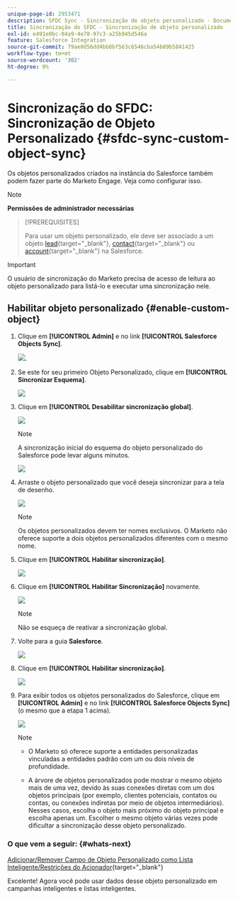 ```yaml
---
unique-page-id: 2953471
description: SFDC Sync - Sincronização de objeto personalizado - Documentação do Marketo - Documentação do produto
title: Sincronização do SFDC - Sincronização de objeto personalizado
exl-id: e491e0bc-04a9-4e78-97c3-a25b945d546a
feature: Salesforce Integration
source-git-commit: 79ae0d56dd4bb8bf563c6546cba54b89b5841425
workflow-type: tm+mt
source-wordcount: '302'
ht-degree: 0%

---
```


# Sincronização do SFDC: Sincronização de Objeto Personalizado {#sfdc-sync-custom-object-sync}

Os objetos personalizados criados na instância do Salesforce também podem fazer parte do Marketo Engage. Veja como configurar isso.

>[!NOTE]
>
>**Permissões de administrador necessárias**

>[!PREREQUISITES]
>
>Para usar um objeto personalizado, ele deve ser associado a um objeto [lead](/help/marketo/product-docs/crm-sync/salesforce-sync/sfdc-sync-details/sfdc-sync-field-sync.md){target="_blank"}, [contact](/help/marketo/product-docs/crm-sync/salesforce-sync/sfdc-sync-details/sfdc-sync-contact-sync.md){target="_blank"} ou [account](/help/marketo/product-docs/crm-sync/salesforce-sync/sfdc-sync-details/sfdc-sync-account-sync.md){target="_blank"} na Salesforce.

>[!IMPORTANT]
>
>O usuário de sincronização do Marketo precisa de acesso de leitura ao objeto personalizado para listá-lo e executar uma sincronização nele.

## Habilitar objeto personalizado  {#enable-custom-object}

1. Clique em **[!UICONTROL Admin]** e no link **[!UICONTROL Salesforce Objects Sync]**.

   ![](assets/image2015-11-19-10-3a28-3a5.png).

1. Se este for seu primeiro Objeto Personalizado, clique em **[!UICONTROL Sincronizar Esquema]**.

   ![](assets/rtaimage-2.png)

1. Clique em **[!UICONTROL Desabilitar sincronização global]**.

   ![](assets/image2015-4-22-10-3a45-3a0.png)

   >[!NOTE]
   >
   >A sincronização inicial do esquema do objeto personalizado do Salesforce pode levar alguns minutos.

   ![](assets/image2015-4-22-10-3a45-3a18.png)

1. Arraste o objeto personalizado que você deseja sincronizar para a tela de desenho.

   ![](assets/image2015-4-22-10-3a45-3a30.png)

   >[!NOTE]
   >
   >Os objetos personalizados devem ter nomes exclusivos. O Marketo não oferece suporte a dois objetos personalizados diferentes com o mesmo nome.

1. Clique em **[!UICONTROL Habilitar sincronização]**.

   ![](assets/image2015-4-22-10-3a45-3a50.png)

1. Clique em **[!UICONTROL Habilitar Sincronização]** novamente.

   ![](assets/image2015-4-22-10-3a46-3a10.png)

   >[!NOTE]
   >
   >Não se esqueça de reativar a sincronização global.

1. Volte para a guia **Salesforce**.

   ![](assets/image2015-4-22-10-3a46-3a25.png)

1. Clique em **[!UICONTROL Habilitar sincronização]**.

   ![](assets/image2015-4-22-10-3a50-3a26.png)

1. Para exibir todos os objetos personalizados do Salesforce, clique em **[!UICONTROL Admin]** e no link **[!UICONTROL Salesforce Objects Sync]** (o mesmo que a etapa 1 acima).

   ![](assets/image2016-6-23-9-3a28-3a23.png)

   >[!NOTE]
   >
   >* O Marketo só oferece suporte a entidades personalizadas vinculadas a entidades padrão com um ou dois níveis de profundidade.
   >
   >* A árvore de objetos personalizados pode mostrar o mesmo objeto mais de uma vez, devido às suas conexões diretas com um dos objetos principais (por exemplo, clientes potenciais, contatos ou contas, ou conexões indiretas por meio de objetos intermediários). Nesses casos, escolha o objeto mais próximo do objeto principal e escolha apenas um. Escolher o mesmo objeto várias vezes pode dificultar a sincronização desse objeto personalizado.

### O que vem a seguir: {#whats-next}

[Adicionar/Remover Campo de Objeto Personalizado como Lista Inteligente/Restrições do Acionador](/help/marketo/product-docs/crm-sync/salesforce-sync/setup/optional-steps/add-remove-custom-object-field-as-smart-list-trigger-constraints.md){target="_blank"}

Excelente! Agora você pode usar dados desse objeto personalizado em campanhas inteligentes e listas inteligentes.
